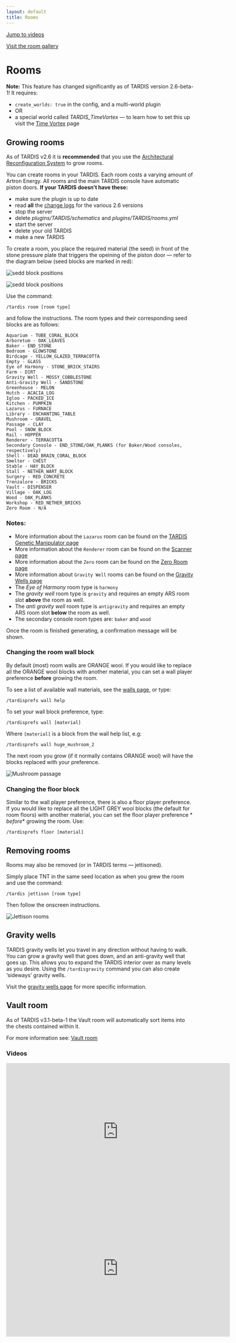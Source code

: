 ```yaml
---
layout: default
title: Rooms
---
```


[Jump to videos](#video)

[Visit the room gallery](room-gallery)

# Rooms

**Note:** This feature has changed significantly as of TARDIS version 2.6-beta-1! It requires:

- `create_worlds: true` in the config, and a multi-world plugin
- OR
- a special world called _TARDIS\_TimeVortex_ — to learn how to set this up visit the [Time Vortex](time-vortex)
  page

## Growing rooms

As of TARDIS v2.6 it is **recommended** that you use the [Architectural Reconfiguration System](ars) to grow rooms.

You can create rooms in your TARDIS. Each room costs a varying amount of Artron Energy. All rooms and the main TARDIS
console have automatic piston doors. **If your TARDIS doesn’t have these:**

- make sure the plugin is up to date
- read **all** the [change logs](change-log) for the various 2.6 versions
- stop the server
- delete _plugins/TARDIS/schematics_ and _plugins/TARDIS/rooms.yml_
- start the server
- delete your old TARDIS
- make a new TARDIS

To create a room, you place the required material (the seed) in front of the stone pressure plate that triggers the
opeining of the piston door — refer to the diagram below (seed blocks are marked in red):

![sedd block positions](/images/docs/seedblockpositions.png)

![sedd block positions](/images/docs/seedblocks.jpg)

Use the command:

    /tardis room [room type]

and follow the instructions. The room types and their corresponding seed blocks are as follows:

    Aquarium - TUBE_CORAL_BLOCK
    Arboretum - OAK_LEAVES
    Baker - END_STONE
    Bedroom - GLOWSTONE
    Birdcage - YELLOW_GLAZED_TERRACOTTA
    Empty - GLASS
    Eye of Harmony - STONE_BRICK_STAIRS
    Farm - DIRT
    Gravity Well - MOSSY_COBBLESTONE
    Anti-Gravity Well - SANDSTONE
    Greenhouse - MELON
    Hutch - ACACIA_LOG
    Igloo - PACKED_ICE
    Kitchen - PUMPKIN
    Lazarus - FURNACE
    Library - ENCHANTING_TABLE
    Mushroom - GRAVEL
    Passage - CLAY
    Pool - SNOW_BLOCK
    Rail - HOPPER
    Renderer - TERRACOTTA
    Secondary Console - END_STONE/OAK_PLANKS (for Baker/Wood consoles, respectively)
    Shell - DEAD_BRAIN_CORAL_BLOCK
    Smelter - CHEST
    Stable - HAY_BLOCK
    Stall - NETHER_WART_BLOCK
    Surgery - RED_CONCRETE
    Trenzalore - BRICKS
    Vault - DISPENSER
    Village - OAK_LOG
    Wood - OAK_PLANKS
    Workshop - RED_NETHER_BRICKS
    Zero Room - N/A

### Notes:

- More information about the `Lazarus` room can be found on the [TARDIS Genetic Manipulator page](lazarus)
- More information about the `Renderer` room can be found on the [Scanner page](scanner#renderer)
- More information about the `Zero` room can be found on the [Zero Room page](zero-room)
- More information about `Gravity Well` rooms can be found on the [Gravity Wells page](gravity-wells)
- The _Eye of Harmony_ room type is `harmony`
- The _gravity well_ room type is `gravity` and requires an empty ARS room slot **above** the room as well.
- The _anti gravity well_ room type is `antigravity` and requires an empty ARS room slot **below** the room as well.
- The secondary console room types are: `baker` and `wood`

Once the room is finished generating, a confirmation message will be shown.

### Changing the room wall block

By default (most) room walls are ORANGE wool. If you would like to replace all the ORANGE wool blocks with another
material, you can set a wall player preference **before** growing the room.

To see a list of available wall materials, see the [walls page](walls), or type:

    /tardisprefs wall help

To set your wall block preference, type:

    /tardisprefs wall [material]

Where `[material]` is a block from the wall help list, e.g:

    /tardisprefs wall huge_mushroom_2

The next room you grow (if it normally contains ORANGE wool) will have the blocks replaced with your preference.

![Mushroom passage](/images/docs/mushroompassage.jpg)

### Changing the floor block

Similar to the wall player preference, there is also a floor player preference. If you would like to replace all the
LIGHT GREY wool blocks (the default for room floors) with another material, you can set the floor player preference *
*before** growing the room. Use:

    /tardisprefs floor [material]

## Removing rooms

Rooms may also be removed (or in TARDIS terms — jettisoned).

Simply place TNT in the same seed location as when you grew the room and use the command:

    /tardis jettison [room type]

Then follow the onscreen instructions.

![Jettison rooms](/images/docs/jettison.jpg)

## Gravity wells

TARDIS gravity wells let you travel in any direction without having to walk. You can grow a gravity well that goes down,
and an anti-gravity well that goes up. This allows you to expand the TARDIS interior over as many levels as you desire.
Using the `/tardisgravity` command you can also create ‘sideways’ gravity wells.

Visit the [gravity wells page](gravity-wells) for more specific information.

## Vault room

As of TARDIS v3.1-beta-1 the Vault room will automatically sort items into the chests contained within it.

For more information see: [Vault room](vault)

### Videos

<iframe src="https://player.vimeo.com/video/57807692" width="600" height="366" frameborder="0" webkitallowfullscreen mozallowfullscreen allowfullscreen></iframe><iframe src="https://player.vimeo.com/video/59827634" width="600" height="366" frameborder="0" webkitallowfullscreen mozallowfullscreen allowfullscreen></iframe>
